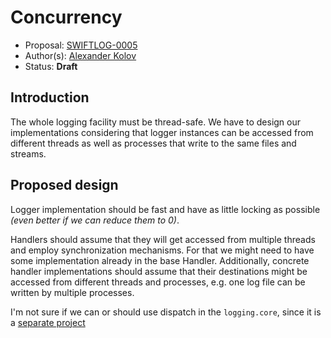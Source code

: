 # Concurrency

* Proposal: [SWIFTLOG-0005](https://github.com/akolov/swift-logging/blob/master/proposals/0005-concurrency.md)
* Author(s): [Alexander Kolov](https://github.com/akolov)
* Status: **Draft**

## Introduction

The whole logging facility must be thread-safe. We have to design our implementations considering that logger instances can be accessed from different threads as well as processes that write to the same files and streams.

## Proposed design

Logger implementation should be fast and have as little locking as possible _(even better if we can reduce them to 0)_.


Handlers should assume that they will get accessed from multiple threads and employ synchronization mechanisms. For that we might need to have some implementation already in the base Handler.
Additionally, concrete handler implementations should assume that their destinations might be accessed from different threads and processes, e.g. one log file can be written by multiple processes.


I'm not sure if we can or should use dispatch in the `logging.core`, since it is a [separate project](https://github.com/apple/swift-corelibs-libdispatch)
